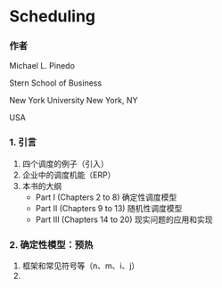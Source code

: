 # Scheduling

### 作者

Michael L. Pinedo

Stern School of Business

New York University New York, NY

USA

### 1. 引言

1. 四个调度的例子（引入）
2. 企业中的调度机能（ERP）
3. 本书的大纲
   * Part I (Chapters 2 to 8) 确定性调度模型
   * Part II (Chapters 9 to 13) 随机性调度模型
   * Part III (Chapters 14 to 20) 现实问题的应用和实现

### 2. 确定性模型：预热

1. 框架和常见符号等（n、m、i、j）
2. ​